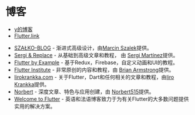 
# 博客

* [y的博客](https://7449.github.io/)
* [Flutter.link](http://flutter.link/)
- [SZAŁKO-BLOG](https://marcinszalek.pl/) - 渐进式高级设计，由[Marcin Szalek](https://marcinszalek.pl/)提供。
- [Sergi & Replace](https://sergiandreplace.com/) - 从基础到高级文章和教程， 由 [Sergi Martínez](https://github.com/sergiandreplace)提供。
- [Flutter by Example](https://flutterbyexample.com/) - 基于Redux，Firebase，自定义动画和UI的教程。
- [Flutter Institute](https://flutter.institute/) - 非常原创的内容和教程，由 [Brian Armstrong](https://twitter.com/flutterinst)提供。
- [Iirokrankka.com](https://iirokrankka.com/) - 关于Flutter，Dart和任何相关的文章和教程，由[Iiro Krankka](https://twitter.com/koorankka)提供。
- [Norbert](https://medium.com/@norbertkozsir) - 深度文章、特色与应用创建，由 [Norbert515](https://github.com/Norbert515)提供。
- [Welcome to Flutter](https://didierboelens.com) - 英语和法语博客致力于为有关Flutter的大多数问题提供实用的解决方案。
